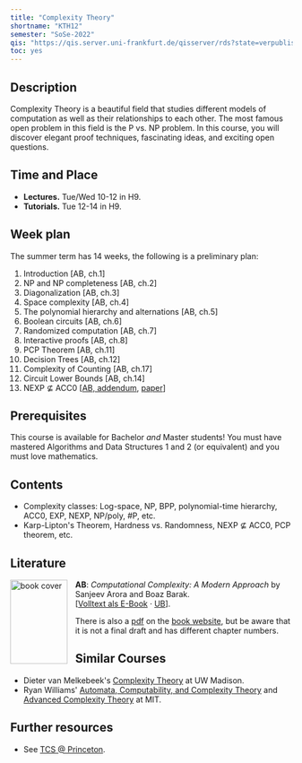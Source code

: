 ```yaml
---
title: "Complexity Theory"
shortname: "KTH12"
semester: "SoSe-2022"
qis: "https://qis.server.uni-frankfurt.de/qisserver/rds?state=verpublish&status=init&vmfile=no&publishid=330124&moduleCall=webInfo&publishConfFile=webInfo&publishSubDir=veranstaltung"
toc: yes
---
```


## Description

Complexity Theory is a beautiful field that studies different models of computation as well as their relationships to each other. The most famous open problem in this field is the P vs. NP problem. In this course, you will discover elegant proof techniques, fascinating ideas, and exciting open questions.

## Time and Place

- **Lectures.** Tue/Wed 10-12 in H9.
- **Tutorials.** Tue 12-14 in H9.

## Week plan

The summer term has 14 weeks, the following is a preliminary plan:

1. Introduction [AB, ch.1]
2. NP and NP completeness [AB, ch.2]
3. Diagonalization [AB, ch.3]
4. Space complexity [AB, ch.4]
5. The polynomial hierarchy and alternations [AB, ch.5]
6. Boolean circuits [AB, ch.6]
7. Randomized computation [AB, ch.7]
8. Interactive proofs [AB, ch.8]
9. PCP Theorem [AB, ch.11]
10. Decision Trees [AB, ch.12]
11. Complexity of Counting [AB, ch.17]
12. Circuit Lower Bounds [AB, ch.14]
13. NEXP ⊈ ACC0 [[AB, addendum](http://theory.cs.princeton.edu/uploads/Compbook/accnexp.pdf), [paper](https://people.csail.mit.edu/rrw/acc-lbs-ccc.pdf)]

## Prerequisites

This course is available for Bachelor _and_ Master students!
You must have mastered Algorithms and Data Structures 1 and 2 (or equivalent) and you must love mathematics.

## Contents

- Complexity classes: Log-space, NP, BPP, polynomial-time hierarchy, ACC0, EXP, NEXP, NP/poly, #P, etc.
- Karp-Lipton's Theorem, Hardness vs. Randomness, NEXP ⊈ ACC0, PCP theorem, etc.

## Literature

<a href="https://ubffm.hds.hebis.de/Record/HEB48053893X">
<img src="/complexity/AB-cover.jpg" alt="book cover" width="102" height="150" style="float: left; padding-right: 1em;" /></a>

**AB**: _Computational Complexity: A Modern Approach_ by Sanjeev Arora and Boaz Barak.\
[[Volltext als E-Book](https://ubffm.hds.hebis.de/Record/HEB48053893X) · [UB](https://hds.hebis.de/ubffm/Search/Results?lookfor=Computational+Complexity%3A+A+Modern+Approach&trackSearchEvent=Einfache+Suche&type=allfields&search=new&submit=Suchen)].

There is also a [pdf](http://theory.cs.princeton.edu/complexity/book.pdf) on the [book website](http://theory.cs.princeton.edu/complexity/), but be aware that it is not a final draft and has different chapter numbers.

## Similar Courses

- Dieter van Melkebeek's [Complexity Theory](https://pages.cs.wisc.edu/~dieter/Courses/2016s-CS710/Lectures/) at UW Madison.
- Ryan Williams' [Automata, Computability, and Complexity Theory](https://people.csail.mit.edu/rrw/6.045-2020/) and [Advanced Complexity Theory](https://people.csail.mit.edu/rrw/6.841-2019/841.html) at MIT.

## Further resources

- See [TCS @ Princeton](https://theory.cs.princeton.edu/online-resources.html).
